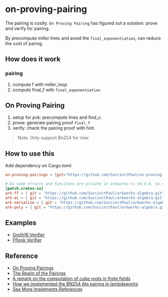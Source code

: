 # on-proving-pairing

The pairing is costly. `On Proving Pairing` has figured out a solution: prove and verify for pairing.

By precompute miller lines and avoid the `final_exponentiation`, can reduce the cost of paring.


## How does it work
### pairing
1. compute f with miller_loop
2. compute final_f with `final_exponentiation`

## On Proving Pairing
1. setup for pvk: precompute lines and find_c.
2. prove: generate pairing proof `final_f`
3. verify: check the pairing proof with hint.

> Note: Only support Bn254 for now.


## How to use this
Add dependency on Cargo.toml:
```toml
on-proving-pairings = {git="https://github.com/SuccinctPaul/on-proving-pairings.git", package = "on-proving-pairings"}

# As some structs and funcitons are private in arkworks-rs v0.4.0. So needs to use the modified one.
[patch.crates-io]
ark-ff = { git = "https://github.com/SuccinctPaul/arkworks-algebra.git",  branch = "v0.4.2"}
ark-ec = { git = "https://github.com/SuccinctPaul/arkworks-algebra.git",  branch = "v0.4.2"}
ark-serialize = { git = "https://github.com/SuccinctPaul/arkworks-algebra.git",  branch = "v0.4.2"}
ark-poly = { git = "https://github.com/SuccinctPaul/arkworks-algebra.git",  branch = "v0.4.2"}
```

## Examples
* [Groth16 Verifier](./groth16-verifier)
* [Fflonk Verifier](https://github.com/SuccinctPaul/ark-fflonk-verifier)


## Reference
* [On Proving Pairings](https://eprint.iacr.org/2024/640)
* [The Realm of the Pairings](https://eprint.iacr.org/2013/722)
* [A remark on the computation of cube roots in finite fields](https://eprint.iacr.org/2009/457)
* [How we implemented the BN254 Ate pairing in lambdaworks](https://blog.lambdaclass.com/how-we-implemented-the-bn254-ate-pairing-in-lambdaworks/)
* [See More Implements References](REFERENCES.md)